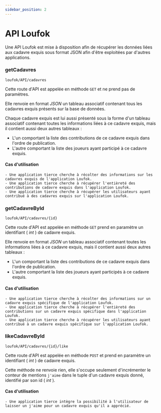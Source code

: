 ```yaml
---
sidebar_position: 2
---
```


# API Loufok

Une API Loufok est mise à disposition afin de récupérer les données liées aux cadavre exquis sous format JSON afin d'être exploitées par d'autres applications.


### getCadavres

`loufok/API/cadavres`

Cette route d'API est appelée en méthode `GET` et ne prend pas de paramètres.

Elle renvoie en format _JSON_ un tableau associatif contenant tous les cadavres exquis présents sur la base de données.

Chaque cadavre exquis est lui aussi présenté sous la forme d'un tableau associatif contenant toutes les informations liées à ce cadavre exquis, mais il contient aussi deux autres tableaux :
 - L'un comportant la liste des contributions de ce cadavre exquis dans l'ordre de publication.
 - L'autre comportant la liste des joueurs ayant participé à ce cadavre exquis.

#### Cas d'utilisation

    - Une application tierce cherche à récolter des informations sur les cadavres exquis de l'application Loufok.
    - Une application tierce cherche à récupérer l'entièreté des contributions de cadavre exquis dans l'application Loufok.
    - Une application tierce cherche à récupérer les utilisateurs ayant contribué à des cadavres exquis sur l'application Loufok.


### getCadavreById

`loufok/API/cadavres/{id}`

Cette route d'API est appelée en méthode `GET` prend en paramètre un identifiant ( _int_ ) de cadavre exquis.

Elle renvoie en format _JSON_ un tableau associatif contenant toutes les informations liées à ce cadavre exquis, mais il contient aussi deux autres tableaux :
 - L'un comportant la liste des contributions de ce cadavre exquis dans l'ordre de publication.
 - L'autre comportant la liste des joueurs ayant participés à ce cadavre exquis.

#### Cas d'utilisation

    - Une application tierce cherche à récolter des informations sur un cadavre exquis spécifique de l'application Loufok.
    - Une application tierce cherche à récupérer l'entièreté des contributions sur un cadavre exquis spécifique dans l'application Loufok.
    - Une application tierce cherche à récupérer les utilisateurs ayant contribué à un cadavre exquis spécifique sur l'application Loufok.

### likeCadavreById

`loufok/API/cadavres/{id}/like`

Cette route d'API est appelée en méthode `POST` et prend en paramètre un identifiant ( _int_ ) de cadavre exquis.

Cette méthode ne renvoie rien, elle s'occupe seulement d'incrémenter le conteur de mentions `j'aime` dans le tuple d'un cadavre exquis donné, identifié par son id ( _int_ ).

#### Cas d'utilisation

    - Une application tierce intègre la possibilité à l'utilisateur de laisser un j'aime pour un cadavre exquis qu'il a apprécié.